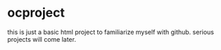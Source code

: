 # ocproject
this is just a basic html project to familiarize myself with github.
serious projects will come later. 
